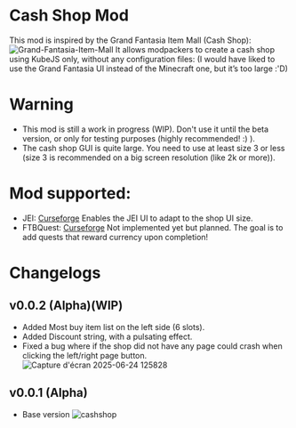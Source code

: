 # Cash Shop Mod

This mod is inspired by the Grand Fantasia Item Mall (Cash Shop):
![Grand-Fantasia-Item-Mall](https://github.com/user-attachments/assets/e20dd899-351e-4601-b96e-fec5d0488a0d)
It allows modpackers to create a cash shop using KubeJS only, without any configuration files:
(I would have liked to use the Grand Fantasia UI instead of the Minecraft one, but it’s too large :'D)

# Warning
- This mod is still a work in progress (WIP). Don't use it until the beta version, or only for testing purposes (highly recommended! :) ).
- The cash shop GUI is quite large. You need to use at least size 3 or less (size 3 is recommended on a big screen resolution (like 2k or more)).

# Mod supported:
- JEI: [Curseforge](https://www.curseforge.com/minecraft/mc-mods/jei) Enables the JEI UI to adapt to the shop UI size.
- FTBQuest: [Curseforge](https://www.curseforge.com/minecraft/mc-mods/ftb-quests-forge) Not implemented yet but planned. The goal is to add quests that reward currency upon completion!

# Changelogs
## v0.0.2 (Alpha)(WIP)
- Added Most buy item list on the left side (6 slots).
- Added Discount string, with a pulsating effect.
- Fixed a bug where if the shop did not have any page could crash when clicking the left/right page button.
![Capture d'écran 2025-06-24 125828](https://github.com/user-attachments/assets/7c32476a-ed06-4ceb-a1cf-8e273db4e5c0)

## v0.0.1 (Alpha)
- Base version
![cashshop](https://github.com/user-attachments/assets/44647afa-b2ef-4e6a-b204-0a16ce005c43)
